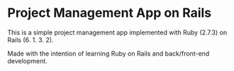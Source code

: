 # Project Management App on Rails

This is a simple project management app implemented with Ruby (2.7.3) on Rails (6. 1. 3. 2).

Made with the intention of learning Ruby on Rails and back/front-end development.

